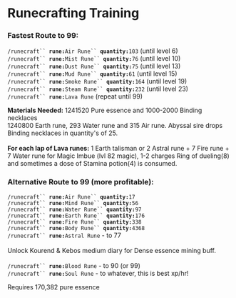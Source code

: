 # Runecrafting Training

### Fastest Route to 99:

`/runecraft`` `**`rune:`**`Air Rune`` `**`quantity:`**`103` (until level 6) \
`/runecraft`` `**`rune:`**`Mist Rune`` `**`quantity:`**`76` (until level 10) \
`/runecraft`` `**`rune:`**`Dust Rune`` `**`quantity:`**`75` (until level 13) \
`/runecraft`` `**`rune:`**`Mud Rune`` `**`quantity:`**`61` (until level 15) \
`/runecraft`` `**`rune:`**`Smoke Rune`` `**`quantity:`**`164` (until level 19) \
`/runecraft`` `**`rune:`**`Steam Rune`` `**`quantity:`**`232` (until level 23) \
`/runecraft`` `**`rune:`**`Lava Rune` (repeat until 99)

**Materials Needed:** 1241520 Pure essence and 1000-2000 Binding necklaces \
1240800 Earth rune, 293 Water rune and 315 Air rune. Abyssal sire drops Binding necklaces in quantity's of 25.\
\
**For each lap of Lava runes:** 1 Earth talisman or 2 Astral rune + 7 Fire rune + 7 Water rune for Magic Imbue (lvl 82 magic), 1-2 charges Ring of dueling(8) and sometimes a dose of Stamina potion(4) is consumed.

### Alternative Route to 99 (more profitable):

`/runecraft`` `**`rune:`**`Air Rune`` `**`quantity:`**`17`\
`/runecraft`` `**`rune:`**`Mind Rune`` `**`quantity:`**`56`\
`/runecraft`` `**`rune:`**`Water Rune`` `**`quantity:`**`97`\
`/runecraft`` `**`rune:`**`Earth Rune`` `**`quantity:`**`176`\
`/runecraft`` `**`rune:`**`Fire Rune`` `**`quantity:`**`338`\
`/runecraft`` `**`rune:`**`Body Rune`` `**`quantity:`**`4368`\
`/runecraft`` `**`rune:`**`Astral Rune` - to 77\
\
Unlock Kourend & Kebos medium diary for Dense essence mining buff.\
\
`/runecraft`` `**`rune:`**`Blood Rune` - to 90 (or 99)\
`/runecraft`` `**`rune:`**`Soul Rune` - to whatever, this is best xp/hr!

Requires 170,382 pure essence

